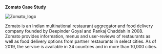 **Zomato Case Study**

![Zomato_logo](https://user-images.githubusercontent.com/90493668/150085878-d43eee1d-359b-4e73-8bea-481bd59d1620.png)

Zomato is an Indian multinational restaurant aggregator and food delivery company founded by Deepinder Goyal and Pankaj Chaddah in 2008. 
Zomato provides information, menus and user-reviews of restaurants as well as food delivery options from partner restaurants in select cities. As of 2019, the service is available in 24 countries and in more than 10,000 cities.
